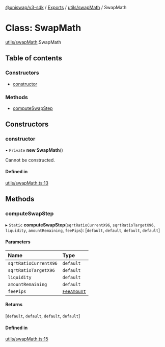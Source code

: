 [@uniswap/v3-sdk](../README.md) / [Exports](../modules.md) / [utils/swapMath](../modules/utils_swapMath.md) / SwapMath

# Class: SwapMath

[utils/swapMath](../modules/utils_swapMath.md).SwapMath

## Table of contents

### Constructors

- [constructor](utils_swapMath.SwapMath.md#constructor)

### Methods

- [computeSwapStep](utils_swapMath.SwapMath.md#computeswapstep)

## Constructors

### constructor

• `Private` **new SwapMath**()

Cannot be constructed.

#### Defined in

[utils/swapMath.ts:13](https://github.com/Uniswap/uniswap-v3-sdk/blob/63d5c6d/src/utils/swapMath.ts#L13)

## Methods

### computeSwapStep

▸ `Static` **computeSwapStep**(`sqrtRatioCurrentX96`, `sqrtRatioTargetX96`, `liquidity`, `amountRemaining`, `feePips`): [`default`, `default`, `default`, `default`]

#### Parameters

| Name | Type |
| :------ | :------ |
| `sqrtRatioCurrentX96` | `default` |
| `sqrtRatioTargetX96` | `default` |
| `liquidity` | `default` |
| `amountRemaining` | `default` |
| `feePips` | [`FeeAmount`](../enums/constants.FeeAmount.md) |

#### Returns

[`default`, `default`, `default`, `default`]

#### Defined in

[utils/swapMath.ts:15](https://github.com/Uniswap/uniswap-v3-sdk/blob/63d5c6d/src/utils/swapMath.ts#L15)

